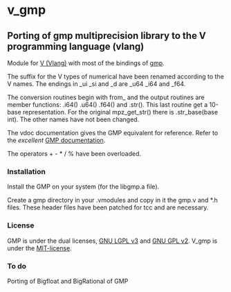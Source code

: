 # v_gmp
## Porting of gmp multiprecision library to the V programming language (vlang)
Module for [V (Vlang)](https://vlang.io/) with most of the bindings of [gmp](https://gmplib.org/).

The suffix for the V types of numerical have been renamed according to the V names. The endings in _ui _si and _d are _u64 _i64 and _f64.

The conversion routines begin with from_ and the output routines are member functions: .i64() .u64() .f64() and .str().
This last routine get a 10-base representation. For the original mpz_get_str() there is .str_base(base int). The other names have not been changed.

The vdoc documentation gives the GMP equivalent for reference. Refer to the _excellent_ [GMP documentation](https://gmplib.org/gmp-man-6.2.1.pdf). 

The operators + - * / % have been overloaded.

### Installation ###
Install the GMP on your system (for the libgmp.a file).

Create a gmp directory in your .vmodules and copy in it the gmp.v and *.h files.
These header files have been patched for tcc and are necessary.

### License ###
GMP is under the dual licenses, [GNU LGPL v3](https://www.gnu.org/licenses/lgpl.html) and [GNU GPL v2](https://www.gnu.org/licenses/gpl-2.0.html). V_gmp is under the [MIT-license](https://raw.githubusercontent.com/VincentLaisney/v_gmp/main/LICENSE).

### To do ###
Porting of Bigfloat and BigRational of GMP
